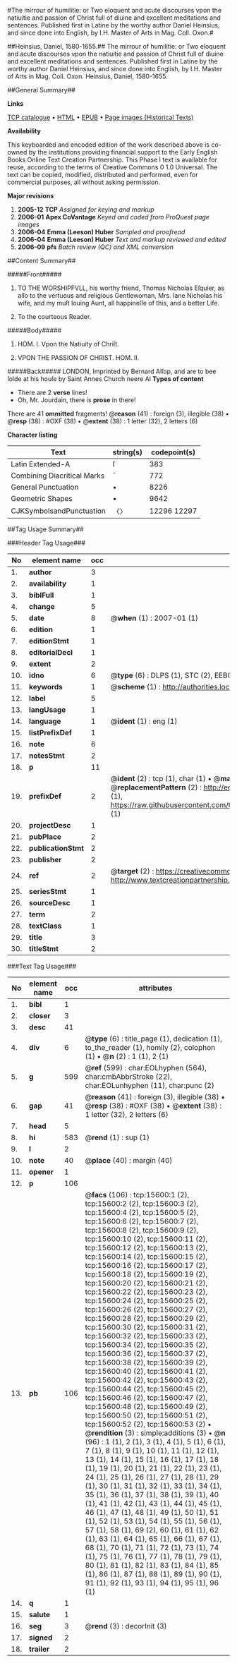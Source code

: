 #The mirrour of humilitie: or Two eloquent and acute discourses vpon the natiuitie and passion of Christ full of diuine and excellent meditations and sentences. Published first in Latine by the worthy author Daniel Heinsius, and since done into English, by I.H. Master of Arts in Mag. Coll. Oxon.#

##Heinsius, Daniel, 1580-1655.##
The mirrour of humilitie: or Two eloquent and acute discourses vpon the natiuitie and passion of Christ full of diuine and excellent meditations and sentences. Published first in Latine by the worthy author Daniel Heinsius, and since done into English, by I.H. Master of Arts in Mag. Coll. Oxon.
Heinsius, Daniel, 1580-1655.

##General Summary##

**Links**

[TCP catalogue](http://www.ota.ox.ac.uk/tcp/)  • 
[HTML](http://tei.it.ox.ac.uk/tcp/Texts-HTML/free/A02/A02894.html)  • 
[EPUB](http://tei.it.ox.ac.uk/tcp/Texts-EPUB/free/A02/A02894.epub) • 
[Page images (Historical Texts)](https://data.historicaltexts.jisc.ac.uk/view?pubId=eebo-99850400e&pageId=eebo-99850400e-15600-1)

**Availability**

This keyboarded and encoded edition of the
	       work described above is co-owned by the institutions
	       providing financial support to the Early English Books
	       Online Text Creation Partnership. This Phase I text is
	       available for reuse, according to the terms of Creative
	       Commons 0 1.0 Universal. The text can be copied,
	       modified, distributed and performed, even for
	       commercial purposes, all without asking permission.

**Major revisions**

1. __2005-12__ __TCP__ *Assigned for keying and markup*
1. __2006-01__ __Apex CoVantage__ *Keyed and coded from ProQuest page images*
1. __2006-04__ __Emma (Leeson) Huber__ *Sampled and proofread*
1. __2006-04__ __Emma (Leeson) Huber__ *Text and markup reviewed and edited*
1. __2006-09__ __pfs__ *Batch review (QC) and XML conversion*

##Content Summary##

#####Front#####

1. TO THE WORSHIPFVLL, his worthy friend, Thomas Nicholas Eſquier, as alſo to the vertuous and religious Gentlewoman, Mrs. Iane Nicholas his wife, and my muſt louing Aunt, all happineſſe of this, and a better Life.

1. To the courteous Reader.

#####Body#####

1. HOM. I. Vpon the Natiuity of Chriſt.

1. VPON THE PASSION OF CHRIST. HOM. II.

#####Back#####
LONDON, Imprinted by Bernard Alſop, and are to bee ſolde at his houſe by Saint Annes Church neere Al
**Types of content**

  * There are 2 **verse** lines!
  * Oh, Mr. Jourdain, there is **prose** in there!

There are 41 **ommitted** fragments! 
 @__reason__ (41) : foreign (3), illegible (38)  •  @__resp__ (38) : #OXF (38)  •  @__extent__ (38) : 1 letter (32), 2 letters (6)

**Character listing**


|Text|string(s)|codepoint(s)|
|---|---|---|
|Latin Extended-A|ſ|383|
|Combining             Diacritical Marks|̄|772|
|General Punctuation|•|8226|
|Geometric Shapes|▪|9642|
|CJKSymbolsandPunctuation|〈〉|12296 12297|

##Tag Usage Summary##

###Header Tag Usage###

|No|element name|occ|attributes|
|---|---|---|---|
|1.|__author__|3||
|2.|__availability__|1||
|3.|__biblFull__|1||
|4.|__change__|5||
|5.|__date__|8| @__when__ (1) : 2007-01 (1)|
|6.|__edition__|1||
|7.|__editionStmt__|1||
|8.|__editorialDecl__|1||
|9.|__extent__|2||
|10.|__idno__|6| @__type__ (6) : DLPS (1), STC (2), EEBO-CITATION (1), PROQUEST (1), VID (1)|
|11.|__keywords__|1| @__scheme__ (1) : http://authorities.loc.gov/ (1)|
|12.|__label__|5||
|13.|__langUsage__|1||
|14.|__language__|1| @__ident__ (1) : eng (1)|
|15.|__listPrefixDef__|1||
|16.|__note__|6||
|17.|__notesStmt__|2||
|18.|__p__|11||
|19.|__prefixDef__|2| @__ident__ (2) : tcp (1), char (1)  •  @__matchPattern__ (2) : ([0-9\-]+):([0-9IVX]+) (1), (.+) (1)  •  @__replacementPattern__ (2) : http://eebo.chadwyck.com/downloadtiff?vid=$1&page=$2 (1), https://raw.githubusercontent.com/textcreationpartnership/Texts/master/tcpchars.xml#$1 (1)|
|20.|__projectDesc__|1||
|21.|__pubPlace__|2||
|22.|__publicationStmt__|2||
|23.|__publisher__|2||
|24.|__ref__|2| @__target__ (2) : https://creativecommons.org/publicdomain/zero/1.0/ (1), http://www.textcreationpartnership.org/docs/. (1)|
|25.|__seriesStmt__|1||
|26.|__sourceDesc__|1||
|27.|__term__|2||
|28.|__textClass__|1||
|29.|__title__|3||
|30.|__titleStmt__|2||


###Text Tag Usage###

|No|element name|occ|attributes|
|---|---|---|---|
|1.|__bibl__|1||
|2.|__closer__|3||
|3.|__desc__|41||
|4.|__div__|6| @__type__ (6) : title_page (1), dedication (1), to_the_reader (1), homily (2), colophon (1)  •  @__n__ (2) : 1 (1), 2 (1)|
|5.|__g__|599| @__ref__ (599) : char:EOLhyphen (564), char:cmbAbbrStroke (22), char:EOLunhyphen (11), char:punc (2)|
|6.|__gap__|41| @__reason__ (41) : foreign (3), illegible (38)  •  @__resp__ (38) : #OXF (38)  •  @__extent__ (38) : 1 letter (32), 2 letters (6)|
|7.|__head__|5||
|8.|__hi__|583| @__rend__ (1) : sup (1)|
|9.|__l__|2||
|10.|__note__|40| @__place__ (40) : margin (40)|
|11.|__opener__|1||
|12.|__p__|106||
|13.|__pb__|106| @__facs__ (106) : tcp:15600:1 (2), tcp:15600:2 (2), tcp:15600:3 (2), tcp:15600:4 (2), tcp:15600:5 (2), tcp:15600:6 (2), tcp:15600:7 (2), tcp:15600:8 (2), tcp:15600:9 (2), tcp:15600:10 (2), tcp:15600:11 (2), tcp:15600:12 (2), tcp:15600:13 (2), tcp:15600:14 (2), tcp:15600:15 (2), tcp:15600:16 (2), tcp:15600:17 (2), tcp:15600:18 (2), tcp:15600:19 (2), tcp:15600:20 (2), tcp:15600:21 (2), tcp:15600:22 (2), tcp:15600:23 (2), tcp:15600:24 (2), tcp:15600:25 (2), tcp:15600:26 (2), tcp:15600:27 (2), tcp:15600:28 (2), tcp:15600:29 (2), tcp:15600:30 (2), tcp:15600:31 (2), tcp:15600:32 (2), tcp:15600:33 (2), tcp:15600:34 (2), tcp:15600:35 (2), tcp:15600:36 (2), tcp:15600:37 (2), tcp:15600:38 (2), tcp:15600:39 (2), tcp:15600:40 (2), tcp:15600:41 (2), tcp:15600:42 (2), tcp:15600:43 (2), tcp:15600:44 (2), tcp:15600:45 (2), tcp:15600:46 (2), tcp:15600:47 (2), tcp:15600:48 (2), tcp:15600:49 (2), tcp:15600:50 (2), tcp:15600:51 (2), tcp:15600:52 (2), tcp:15600:53 (2)  •  @__rendition__ (3) : simple:additions (3)  •  @__n__ (96) : 1 (1), 2 (1), 3 (1), 4 (1), 5 (1), 6 (1), 7 (1), 8 (1), 9 (1), 10 (1), 11 (1), 12 (1), 13 (1), 14 (1), 15 (1), 16 (1), 17 (1), 18 (1), 19 (1), 20 (1), 21 (1), 22 (1), 23 (1), 24 (1), 25 (1), 26 (1), 27 (1), 28 (1), 29 (1), 30 (1), 31 (1), 32 (1), 33 (1), 34 (1), 35 (1), 36 (1), 37 (1), 38 (1), 39 (1), 40 (1), 41 (1), 42 (1), 43 (1), 44 (1), 45 (1), 46 (1), 47 (1), 48 (1), 49 (1), 50 (1), 51 (1), 52 (1), 53 (1), 54 (1), 55 (1), 56 (1), 57 (1), 58 (1), 69 (2), 60 (1), 61 (1), 62 (1), 63 (1), 64 (1), 65 (1), 66 (1), 67 (1), 68 (1), 70 (1), 71 (1), 72 (1), 73 (1), 74 (1), 75 (1), 76 (1), 77 (1), 78 (1), 79 (1), 80 (1), 81 (1), 82 (1), 83 (1), 84 (1), 85 (1), 86 (1), 87 (1), 88 (1), 89 (1), 90 (1), 91 (1), 92 (1), 93 (1), 94 (1), 95 (1), 96 (1)|
|14.|__q__|1||
|15.|__salute__|1||
|16.|__seg__|3| @__rend__ (3) : decorInit (3)|
|17.|__signed__|2||
|18.|__trailer__|2||

